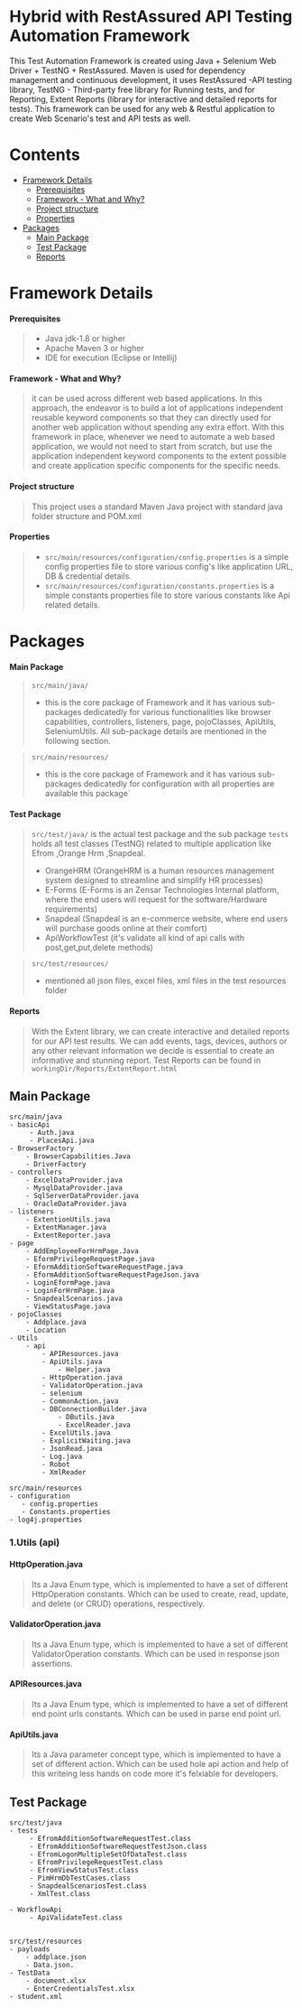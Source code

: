 # Hybrid with RestAssured API Testing Automation Framework
This Test Automation Framework is created using Java + Selenium Web Driver + TestNG + RestAssured. Maven is used for dependency management and continuous development, it uses RestAssured -API testing library, TestNG - Third-party free library for Running tests, and for Reporting, Extent Reports (library for interactive and detailed reports for tests). This framework can be used for any web & Restful application to create Web Scenario's test and API tests as well.


# Contents
* [Framework Details](#FrameworkDetails)
	* [Prerequisites](#prerequisites)   
	* [Framework - What and Why?](#ww)
	* [Project structure](#structure)
	* [Properties](#properties)
* [Packages](#package)
	* [Main Package](#main)
	* [Test Package](#test)
	* [Reports](#reports)


# Framework Details<a name="FrameworkDetails"></a>
#### Prerequisites<a name="prerequisites"></a>
> *   Java jdk-1.8 or higher
> *   Apache Maven 3 or higher
> *   IDE for execution (Eclipse or Intellij)

#### Framework - What and Why?<a name="ww"></a>
> it can be used across different web based applications.
In this approach, the endeavor is to build a lot of applications independent reusable keyword components so that they can directly used for another web application without spending any extra effort.
With this framework in place, whenever we need to automate a web based application, we would not need to start from scratch, but use the application independent keyword components to the extent possible and create application specific components for the specific needs.
      
#### Project structure<a name="structure"></a>
> This project uses a standard Maven Java project with standard java folder structure and POM.xml

#### Properties<a name="properties"></a>
> * `src/main/resources/configuration/config.properties` is a simple config properties file to store various config's like application URL, DB & credential details.
>  * `src/main/resources/configuration/constants.properties` is a simple constants properties file to store various constants like Api related details.

# Packages<a name="package"></a>
#### Main Package<a name="main"></a>
> `src/main/java/` 
>  * this is the core package of Framework and it has various sub-packages dedicatedly for various functionalities like browser capabilities, controllers, listeners, page, pojoClasses, ApiUtils, SeleniumUtils. All sub-package details are mentioned in the following section.

> `src/main/resources/` 
> * this is the core package of Framework and it has various sub-packages dedicatedly for configuration with all properties are available this package`

#### Test Package<a name="test"></a>
> `src/test/java/` is the actual test package and the sub package `tests` holds all test classes (TestNG) related to multiple application like Efrom ,Orange Hrm ,Snapdeal.
> * OrangeHRM (OrangeHRM is a human resources management system designed to streamline and simplify HR processes)
> * E-Forms (E-Forms is an Zensar Technologies Internal platform, where the end users will request for the software/Hardware requirements)
> * Snapdeal (Snapdeal is an e-commerce website, where end users will purchase goods online at their comfort)
> * ApiWorkflowTest (it's validate all kind of api calls with post,get,put,delete methods)

>  `src/test/resources/` 
> * mentioned all json files, excel files, xml files in the test resources folder

#### Reports<a name="reports"></a>
> With the Extent library, we can create interactive and detailed reports for our API test results. We can add events, tags, devices, authors or any other relevant information we decide is essential to create an informative and stunning report. Test Reports can be found in `workingDir/Reports/ExtentReport.html`

## Main Package<a name="main"></a>
```
src/main/java
- basicApi
	 - Auth.java
	 - PlacesApi.java
- BrowserFactory
	- BrowserCapabilities.Java
	- DriverFactory
- controllers
	- ExcelDataProvider.java
	- MysqlDataProvider.java
	- SqlServerDataProvider.java
	- OracleDataProvider.java
- listeners
	- ExtentionUtils.java
	- ExtentManager.java
	- ExtentReporter.java
- page
	- AddEmployeeForHrmPage.Java
	- EformPrivilegeRequestPage.java
	- EformAdditionSoftwareRequestPage.java
	- EformAdditionSoftwareRequestPageJson.java
	- LoginEformPage.java
	- LoginForHrmPage.java
	- SnapdealScenarios.java
	- ViewStatusPage.java
- pojoClasses
	- Addplace.java
	- Location
- Utils
	- api
	    - APIResources.java
	    - ApiUtils.java
            - Helper.java
	    - HttpOperation.java
	    - ValidatorOperation.java
        - selenium
	    - CommonAction.java
	    - DBConnectionBuilder.java
            - DButils.java
            - ExcelReader.java
	    - ExcelUtils.java
	    - ExplicitWaiting.java
	    - JsonRead.java
	    - Log.java
	    - Robot
	    - XmlReader

src/main/resources
- configuration
   - config.properties
   - Constants.properties
- log4j.properties   
```

### 1.Utils (api)
#### HttpOperation.java
 > Its a Java Enum type, which is implemented to have a set of different HttpOperation constants. Which can be used to create, read, update, and delete (or CRUD) operations, respectively.

#### ValidatorOperation.java
> Its a Java Enum type, which is implemented to have a set of different ValidatorOperation constants. Which can be used in response json assertions.

#### APIResources.java
> Its a Java Enum type, which is implemented to have a set of different end point urls constants. Which can be used in parse end point url.

#### ApiUtils.java
> Its a Java parameter concept type, which is implemented to have a set of different action. Which can be used hole api action and help of this writeing less hands on code  more  it's felxiable for developers.

## Test Package<a name="test"></a>
```
src/test/java
- tests
     - EfromAdditionSoftwareRequestTest.class
     - EfromAdditionSoftwareRequestTestJson.class
     - EfromLogonMultipleSetOfDataTest.class
     - EfromPrivilegeRequestTest.class
     - EfromViewStatusTest.class
     - PimHrmDbTestCases.class
     - SnapdealScenariosTest.class
     - XmlTest.class
     
- WorkflowApi
     - ApiValidateTest.class
	   

src/test/resources
- payloads 
    - addplace.json
    - Data.json.
- TestData 
    - document.xlsx
    - EnterCredentialsTest.xlsx
- student.xml 
```
